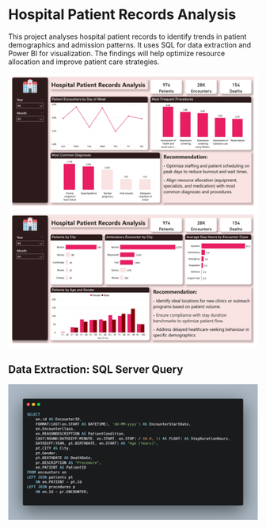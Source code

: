 # Hospital Patient Records Analysis
This project analyses hospital patient records to identify trends in patient demographics and admission patterns. It uses SQL for data extraction and Power BI for visualization. The findings will help optimize resource allocation and improve patient care strategies.

![hospital patient encounters analysis_1.jpg](https://github.com/jakejosh6751/Hospital-Patient-Records-Analysis/blob/main/hospital%20patient%20encounters%20analysis_1.jpg)
![hospital patient encounters analysis_2.jpg](https://github.com/jakejosh6751/Hospital-Patient-Records-Analysis/blob/main/hospital%20patient%20encounters%20analysis_2.jpg)

## Data Extraction: SQL Server Query
![SQL query.png](https://github.com/jakejosh6751/Hospital-Patient-Records-Analysis/blob/main/SQL%20query.png)
